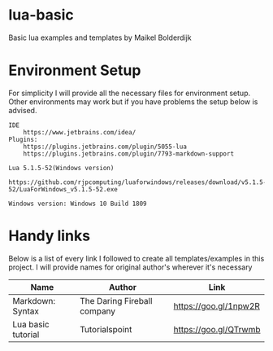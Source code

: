 # lua-basic
Basic lua examples and templates by Maikel Bolderdijk

# Environment Setup
For simplicity I will provide all the necessary files for environment setup.
Other environments may work but if you have problems the setup below is advised.
    
    IDE
        https://www.jetbrains.com/idea/
    Plugins:
        https://plugins.jetbrains.com/plugin/5055-lua
        https://plugins.jetbrains.com/plugin/7793-markdown-support
        
    Lua 5.1.5-52(Windows version)
        https://github.com/rjpcomputing/luaforwindows/releases/download/v5.1.5-52/LuaForWindows_v5.1.5-52.exe
    
    Windows version: Windows 10 Build 1809
    

     
# Handy links
Below is a list of every link I followed to create all templates/examples in this project. I will provide names for original author's
wherever it's necessary

|   Name	|  Author 	|   Link	|
|--- 	|---	|---	|
|Markdown: Syntax |The Daring Fireball company|https://goo.gl/1npw2R|
|Lua basic tutorial|Tutorialspoint|https://goo.gl/QTrwmb|            
